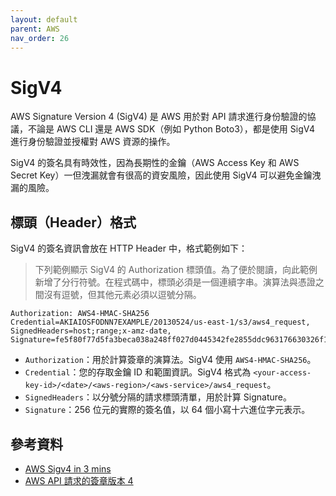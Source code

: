 ```yaml
---
layout: default
parent: AWS
nav_order: 26
---
```


# SigV4

AWS Signature Version 4 (SigV4) 是 AWS 用於對 API 請求進行身份驗證的協議，不論是 AWS CLI 還是 AWS SDK（例如 Python Boto3），都是使用 SigV4 進行身份驗證並授權對 AWS 資源的操作。

SigV4 的簽名具有時效性，因為長期性的金鑰（AWS Access Key 和 AWS Secret Key）一但洩漏就會有很高的資安風險，因此使用 SigV4 可以避免金鑰洩漏的風險。

## 標頭（Header）格式

SigV4 的簽名資訊會放在 HTTP Header 中，格式範例如下：

> 下列範例顯示 SigV4 的 Authorization 標頭值。為了便於閱讀，向此範例新增了分行符號。在程式碼中，標頭必須是一個連續字串。演算法與憑證之間沒有逗號，但其他元素必須以逗號分隔。

```text
Authorization: AWS4-HMAC-SHA256
Credential=AKIAIOSFODNN7EXAMPLE/20130524/us-east-1/s3/aws4_request,
SignedHeaders=host;range;x-amz-date,
Signature=fe5f80f77d5fa3beca038a248ff027d0445342fe2855ddc963176630326f1024
```

- `Authorization`：用於計算簽章的演算法。SigV4 使用 `AWS4-HMAC-SHA256`。
- `Credential`：您的存取金鑰 ID 和範圍資訊。SigV4 格式為 `<your-access-key-id>/<date>/<aws-region>/<aws-service>/aws4_request`。
- `SignedHeaders`：以分號分隔的請求標頭清單，用於計算 Signature。
- `Signature`：256 位元的實際的簽名值，以 64 個小寫十六進位字元表示。

## 參考資料

- [AWS Sigv4 in 3 mins](https://towardsaws.com/aws-sigv4-in-3-mins-c324d20f19cf)
- [AWS API 請求的簽章版本 4](https://docs.aws.amazon.com/zh_tw/IAM/latest/UserGuide/reference_sigv.html)
